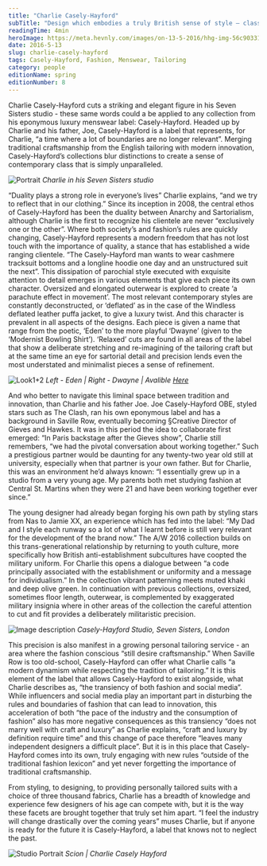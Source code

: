 ```yaml
---
title: "Charlie Casely-Hayford"
subTitle: "Design which embodies a truly British sense of style – classic and refined "
readingTime: 4min
heroImage: https://meta.hevnly.com/images/on-13-5-2016/hhg-img-56c90331-6e23-4a75-8afd-82d62ebe5533.png
date: 2016-5-13
slug: charlie-casely-hayford
tags: Casely-Hayford, Fashion, Menswear, Tailoring
category: people
editionName: spring
editionNumber: 8
---
```



Charlie Casely-Hayford cuts a striking and elegant figure in his Seven Sisters studio - these same words could a be applied to any collection from his eponymous luxury menswear label: Casely-Hayford. Headed up by Charlie and his father, Joe, Casely-Hayford is a label that represents, for Charlie, “a time where a lot of boundaries are no longer relevant”. Merging traditional craftsmanship from the English tailoring with modern innovation, Casely-Hayford’s collections blur distinctions to create a sense of contemporary class that is simply unparalleled.

![Portrait](https://meta.hevnly.com/images/on-20-5-2016/hhg-img-779051c2-d9b0-4b85-8469-2905204b72f6.png)
*Charlie in his Seven Sisters studio*

“Duality plays a strong role in everyone’s lives” Charlie explains, “and we try to reflect that in our clothing.” Since its inception in 2008, the central ethos of Casely-Hayford has been the duality between Anarchy and Sartorialism, although Charlie is the first to recognize his clientele are never “exclusively one or the other”. Where both society’s and fashion’s rules are quickly changing, Casely-Hayford represents a modern freedom that has not lost touch with the importance of quality, a stance that has established a wide ranging clientele. “The Casely-Hayford man wants to wear cashmere tracksuit bottoms and a longline hoodie one day and an unstructured suit the next”. This dissipation of parochial style executed with exquisite attention to detail emerges in various elements that give each piece its own character. Oversized and elongated outerwear is explored to create ‘a parachute effect in movement’. The most relevant contemporary styles are constantly deconstructed, or ‘deflated’ as in the case of the Windless deflated leather puffa jacket, to give a luxury twist. And this character is prevalent in all aspects of the designs. Each piece is given a name that range from the poetic, ‘Eden’ to the more playful ‘Dwayne’ (given to the ‘Modernist Bowling Shirt’). ‘Relaxed’ cuts are found in all areas of the label that show a deliberate stretching and re-imagining of the tailoring craft but at the same time an eye for sartorial detail and precision lends even the most understated and minimalist pieces a sense of refinement.

![Look1+2](https://meta.hevnly.com/images/on-18-5-2016/hhg-img-5b756dc8-f109-4c41-9eac-3c2f505895e8.png)
*Left - Eden | Right - Dwayne | Avalible [Here](http://www.store.casely-hayford.com/)*

And who better to navigate this liminal space between tradition and innovation, than Charlie and his father Joe. Joe Casely-Hayford OBE, styled stars such as The Clash, ran his own eponymous label and has a background in Saville Row, eventually becoming §Creative Director of Gieves and Hawkes. It was in this period the idea to collaborate first emerged: “In Paris backstage after the Gieves show”, Charlie still remembers, “we had the pivotal conversation about working together.” Such a prestigious partner would be daunting for any twenty-two year old still at university, especially when that partner is your own father. But for Charlie, this was an environment he’d always known: “I essentially grew up in a studio from a very young age. My parents both met studying fashion at Central St. Martins when they were 21 and have been working together ever since.”

The young designer had already began forging his own path by styling stars from Nas to Jamie XX, an experience which has fed into the label: “My Dad and I style each runway so a lot of what I learnt before is still very relevant for the development of the brand now.” The A/W 2016 collection builds on this trans-generational relationship by returning to youth culture, more specifically how British anti-establishment subcultures have coopted the military uniform. For Charlie this opens a dialogue between “a code principally associated with the establishment or uniformity and a message for individualism.” In the collection vibrant patterning meets muted khaki and deep olive green. In continuation with previous collections, oversized, sometimes floor length, outerwear, is complemented by exaggerated military insignia where in other areas of the collection the careful attention to cut and fit provides a deliberately militaristic precision.

![Image description](https://meta.hevnly.com/images/on-20-5-2016/hhg-img-f41b0341-abef-489f-8cc2-f47b8700e51a.png)
*Casely-Hayford Studio, Seven Sisters, London*

This precision is also manifest in a growing personal tailoring service - an area where the fashion conscious “still desire craftsmanship.” When Saville Row is too old-school, Casely-Hayford can offer what Charlie calls “a modern dynamism while respecting the tradition of tailoring.” It is this element of the label that allows Casely-Hayford to exist alongside, what Charlie describes as, “the transiency of both fashion and social media”. While influencers and social media play an important part in disturbing the rules and boundaries of fashion that can lead to innovation, this acceleration of both “the pace of the industry and the consumption of fashion” also has more negative consequences as this transiency “does not marry well with craft and luxury” as Charlie explains, “craft and luxury by definition require time” and this change of pace therefore “leaves many independent designers a difficult place”. But it is in this place that Casely-Hayford comes into its own, truly engaging with new rules “outside of the traditional fashion lexicon” and yet never forgetting the importance of traditional craftsmanship.

From styling, to designing, to providing personally tailored suits with a choice of three thousand fabrics, Charlie has a breadth of knowledge and experience few designers of his age can compete with, but it is the way these facets are brought together that truly set him apart. “I feel the industry will change drastically over the coming years” muses Charlie, but if anyone is ready for the future it is Casely-Hayford, a label that knows not to neglect the past.

![Studio Portrait](https://meta.hevnly.com/images/on-20-5-2016/hhg-img-84ec0ac0-7ad8-47ab-8a92-7ea44c0b5d19.png)
*Scion | Charlie Casely Hayford*
